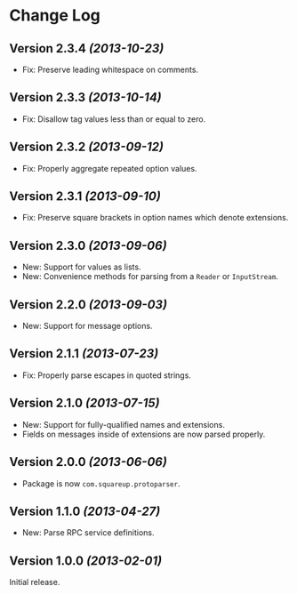 Change Log
==========

Version 2.3.4 *(2013-10-23)*
----------------------------

 * Fix: Preserve leading whitespace on comments.


Version 2.3.3 *(2013-10-14)*
----------------------------

 * Fix: Disallow tag values less than or equal to zero.


Version 2.3.2 *(2013-09-12)*
----------------------------

 * Fix: Properly aggregate repeated option values.


Version 2.3.1 *(2013-09-10)*
----------------------------

 * Fix: Preserve square brackets in option names which denote extensions.


Version 2.3.0 *(2013-09-06)*
----------------------------

 * New: Support for values as lists.
 * New: Convenience methods for parsing from a `Reader` or `InputStream`.


Version 2.2.0 *(2013-09-03)*
----------------------------

 * New: Support for message options.


Version 2.1.1 *(2013-07-23)*
----------------------------

 * Fix: Properly parse escapes in quoted strings.


Version 2.1.0 *(2013-07-15)*
----------------------------

 * New: Support for fully-qualified names and extensions.
 * Fields on messages inside of extensions are now parsed properly.


Version 2.0.0 *(2013-06-06)*
----------------------------

 * Package is now `com.squareup.protoparser`.


Version 1.1.0 *(2013-04-27)*
----------------------------

 * New: Parse RPC service definitions.


Version 1.0.0 *(2013-02-01)*
----------------------------

Initial release.
